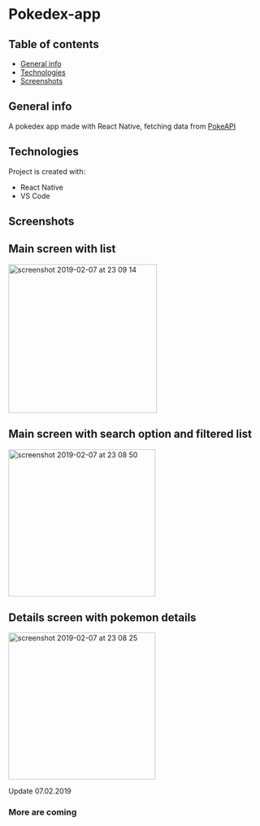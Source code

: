 # Pokedex-app

## Table of contents
* [General info](#general-info)
* [Technologies](#technologies)
* [Screenshots](#screenshots)

## General info
A pokedex app made with React Native,
fetching data from [PokeAPI](https://pokeapi.co/)

## Technologies
Project is created with:
* React Native
* VS Code

## Screenshots

## Main screen with list
<img width="292" alt="screenshot 2019-02-07 at 23 09 14" src="https://user-images.githubusercontent.com/11368889/52446428-45bcc580-2b2e-11e9-9e39-2749c1d3ceec.png">

## Main screen with search option and filtered list
<img width="289" alt="screenshot 2019-02-07 at 23 08 50" src="https://user-images.githubusercontent.com/11368889/52446464-66851b00-2b2e-11e9-8ebd-36c2442fc53e.png">

## Details screen with pokemon details
<img width="289" alt="screenshot 2019-02-07 at 23 08 25" src="https://user-images.githubusercontent.com/11368889/52446478-70a71980-2b2e-11e9-902d-c16afd853acb.png">

Update 07.02.2019
### More are coming
